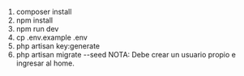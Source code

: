 1. composer install
2. npm install
3. npm run dev
4. cp .env.example .env
5. php artisan key:generate
6. php artisan migrate --seed
NOTA: Debe crear un usuario propio e ingresar al home.
